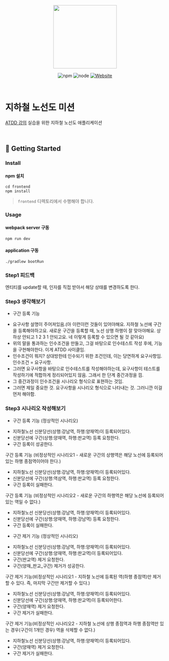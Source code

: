 <p align="center">
    <img width="200px;" src="https://raw.githubusercontent.com/woowacourse/atdd-subway-admin-frontend/master/images/main_logo.png"/>
</p>
<p align="center">
  <img alt="npm" src="https://img.shields.io/badge/npm-6.14.15-blue">
  <img alt="node" src="https://img.shields.io/badge/node-14.18.2-blue">
  <a href="https://edu.nextstep.camp/c/R89PYi5H" alt="nextstep atdd">
    <img alt="Website" src="https://img.shields.io/website?url=https%3A%2F%2Fedu.nextstep.camp%2Fc%2FR89PYi5H">
  </a>
</p>

<br>

# 지하철 노선도 미션
[ATDD 강의](https://edu.nextstep.camp/c/R89PYi5H) 실습을 위한 지하철 노선도 애플리케이션

<br>

## 🚀 Getting Started

### Install
#### npm 설치
```
cd frontend
npm install
```
> `frontend` 디렉토리에서 수행해야 합니다.

### Usage
#### webpack server 구동
```
npm run dev
```
#### application 구동
```
./gradlew bootRun
```

### Step1 피드백
엔티티를 update할 때, 인자를 직접 받아서 해당 상태를 변경하도록 한다.

### Step3 생각해보기
* 구간 등록 기능
- 요구사항 설명이 주어져있음.(아 이런이런 것들이 있어야해요. 지하철 노선에 구간을 등록해야하고요. 새로운 구간을 등록할 때, 노선 상행 하행이 잘 맞아야해요. 상하상 안되고 1 2 3 1 안되고요. 네 이렇게 등록할 수 있으면 될 것 같아요)
- 위의 말을 통과하는 인수조건을 만들고, 그걸 바탕으로 인수테스트 작성 후에, 기능을 구현해야한다. 이게 ATDD 사이클임.
- 인수조건이 뭐지? 상대방한테 인수되기 위한 조건인데, 이는 당연하게 요구사항임. 인수조건 = 요구사항.
- 그러면 요구사항을 바탕으로 인수테스트를 작성해야하는데, 요구사항이 테스트를 작성하기에 적합하게 정리되어있지 않음. 그래서 한 단계 중간과정을 낌.
- 그 중간과정이 인수조건을 시나리오 형식으로 표현하는 것임.
- 그러면 제일 중요한 것. 요구사항을 시나리오 형식으로 나타내는 것. 그러니깐 이걸 먼저 해야함.

### Step3 시나리오 작성해보기
* 구간 등록 기능 (정상적인 시나리오)
- 지하철노선 신분당선(상행:강남역, 하행:양재역)이 등록되어있다.
- 신분당선에 구간(상행:양재역, 하행:판교역) 등록 요청한다.
- 구간 등록이 성공한다.

구간 등록 기능 (비정상적인 시나리오1 - 새로운 구간의 상행역은 해당 노선에 등록되어있는 하행 종점역이어야 한다.)
- 지하철노선 신분당선(상행:강남역, 하행:양재역)이 등록되어있다.
- 신분당선에 구간(상행:역삼역, 하행:판교역) 등록 요청한다.
- 구간 등록이 실패한다.

구간 등록 기능 (비정상적인 시나리오2 - 새로운 구간의 하행역은 해당 노선에 등록되어있는 역일 수 없다.)
- 지하철노선 신분당선(상행:강남역, 하행:양재역)이 등록되어있다.
- 신분당선에 구간(상행:양재역, 하행:강남역) 등록 요청한다.
- 구간 등록이 실패한다.

* 구간 제거 기능 (정상적인 시나리오)
- 지하철노선 신분당선(상행:강남역, 하행:양재역)이 등록되어있다.
- 신분당선에 구간(상행:양재역, 하행:판교역)이 등록되어있다.
- 구간(판교역) 제거 요청한다.
- 구간(양재_판교_구간) 제거가 성공한다.

구간 제거 기능(비정상적인 시나리오1 - 지하철 노선에 등록된 역(하행 종점역)만 제거할 수 있다. 즉, 마지막 구간만 제거할 수 있다.)
- 지하철노선 신분당선(상행:강남역, 하행:양재역)이 등록되어있다.
- 신분당선에 구간(상행:양재역, 하행:판교역)이 등록되어한다.
- 구간(양재역) 제거 요청한다.
- 구간 제거가 실패한다.

구간 제거 기능(비정상적인 시나리오2 - 지하철 노선에 상행 종점역과 하행 종점역만 있는 경우(구간이 1개인 경우) 역을 삭제할 수 없다.)
- 지하철노선 신분당선(상행:강남역, 하행:양재역)이 등록되어있다.
- 구간(양재역) 제거 요청한다.
- 구간 제거가 실패한다.